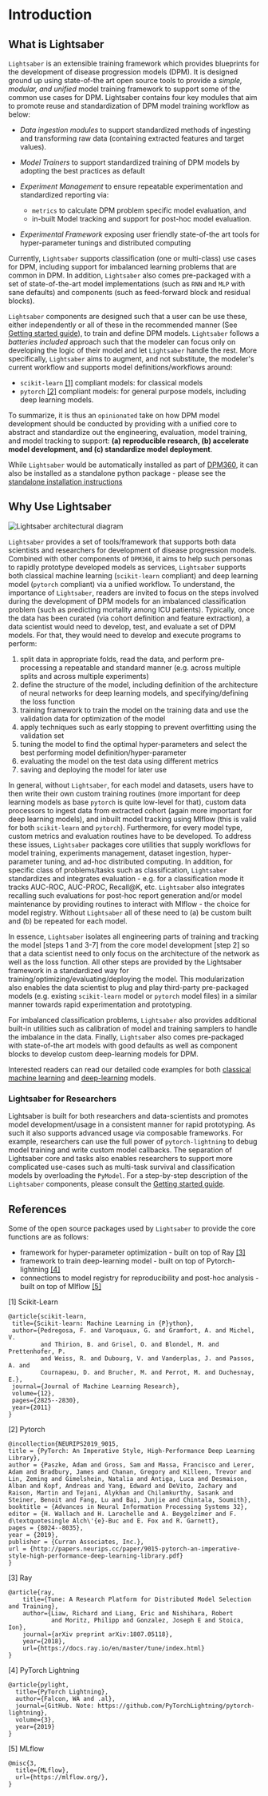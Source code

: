 # Introduction

<!-- For full documentation visit [mkdocs.org](https://www.mkdocs.org). -->
## What is Lightsaber

`Lightsaber` is an extensible training framework which provides blueprints for the development of disease progression models (DPM). It is designed ground up using state-of-the art open source tools to provide a _simple, modular, and unified_ model training framework to support some of the common use cases for DPM. 
Lightsaber contains four key modules that aim to promote reuse and standardization of DPM model training workflow as below: 

* _Data ingestion modules_ to support standardized methods of ingesting and transforming raw data (containing extracted features and target values).
* _Model Trainers_ to support standardized training of DPM models by adopting the best practices as default
* _Experiment Management_ to ensure repeatable experimentation and standardized reporting via: 

    * `metrics` to calculate DPM problem specific model evaluation, and 
    * in-built Model tracking and support for post-hoc model evaluation.

* _Experimental Framework_ exposing user friendly state-of-the art tools for hyper-parameter tunings and distributed computing

Currently, `Lightsaber` supports classification (one or multi-class)  use cases for DPM, including support for imbalanced learning problems that are common in DPM.
In addition, `Lightsaber` also comes pre-packaged with a set of state-of-the-art model implementations (such as `RNN` and `MLP` with sane defaults) and components (such as feed-forward block and residual blocks). 


`Lightsaber` components are designed such that a user can be use these, either independently or all of these in the recommended manner (See [Getting started guide](user_guide.md)), to train and define DPM models. 
`Lightsaber` follows a _batteries included_ approach such that the modeler can focus only on developing the logic of their model and let `Lightsaber` handle the rest.
More specifically, `Lightsaber` aims to augment, and not substitute, the modeler's current workflow and supports model definitions/workflows around:

* `scikit-learn` [[1]](#sklearn)  compliant models: for classical models
* `pytorch` [[2]](#pytorch) compliant models: for general purpose models, including deep learning models.

To summarize, it is thus an `opinionated` take on how DPM model development should be conducted by providing with a unified core to abstract and standardize out the engineering, evaluation, model training, and model tracking to support: **(a) reproducible research, (b) accelerate model development, and (c) standardize model deployment**. 

 While `Lightsaber` would be automatically installed as part of [DPM360](https://ibm.github.io/DPM360/), it can also be installed as a standalone python package - please see the [standalone installation instructions](install.md)

## Why Use Lightsaber

![`Lightsaber` architectural diagram](./resources/architectural_view.png)

`Lightsaber` provides a set of tools/framework that supports both data scientists and researchers for development of disease progression models. Combined with other components of `DPM360`, it aims to help such personas to rapidly prototype developed models as services,
`Lightsaber` supports both classical machine learning (`scikit-learn` compliant) and deep learning model (`pytorch` compliant) via a unified workflow. To understand, the importance of `Lightsaber`,  readers are invited to focus on the steps involved during the development of DPM models for an imbalanced classification problem (such as predicting mortality among ICU patients).
Typically, once the data has been curated (via cohort definition and feature extraction), a data scientist would need to develop, test, and evaluate a set of DPM models. For that, they would need to develop and execute programs to perform:

1. split data in appropriate folds, read the data, and perform pre-processing a repeatable and standard manner (e.g. across multiple splits and across multiple experiments)
2. define the structure of the model, including definition of the architecture of neural networks for deep learning models, and specifying/defining the loss function
3. training framework to train the model on the training data and use the validation data for optimization of the model
4. apply techniques such as early stopping to prevent overfitting using the validation set
5. tuning the model to find the optimal hyper-parameters and select the best performing model definition/hyper-parameter
6. evaluating the model on the test data using different metrics
7. saving and deploying the model for later use

In general, without `Lightsaber`, for each model and datasets, users have to then write their own custom training routines (more important for deep learning models as base `pytorch` is quite low-level for that), custom data processors to ingest data from extracted cohort (again more important for deep learning models), and inbuilt model tracking using Mlflow (this is valid for both `scikit-learn` and `pytorch`).
Furthermore, for every model type, custom metrics and evaluation routines have to be developed. 
To address these issues, `Lightsaber` packages core utilities that supply workflows for model training, experiments management, dataset ingestion, hyper-parameter tuning, and ad-hoc distributed computing. In addition, for specific class of problems/tasks such as classification,  `Lightsaber` standardizes and integrates evaluation - e.g. for a classification mode it tracks AUC-ROC, AUC-PROC, Recall@K, etc. `Lightsaber` also integrates recalling such evaluations for post-hoc report generation and/or model maintenance by providing routines to interact with Mlflow - the choice for model registry. Without `Lightsaber` all of these need to (a) be custom built and (b) be repeated for each model.

In essence, `Lightsaber` isolates all engineering parts of training and tracking the model [steps 1 and 3-7] from the core model development [step 2] so that a data scientist need to only focus on the architecture of the network as well as the loss function. All other steps are provided by the Lightsaber framework in a standardized way for training/optimizing/evaluating/deploying the model.
This modularization also enables the data scientist to plug and play third-party pre-packaged models (e.g. existing `scikit-learn` model or  `pytorch` model files) in a similar manner towards rapid experimentation and prototyping.

For imbalanced classification problems, `Lightsaber` also provides additional built-in utilities such as calibration of model and training samplers to handle the imbalance in the data. Finally, `Lightsaber` also comes pre-packaged with state-of-the art models with good defaults as well as component blocks to develop custom deep-learning models for DPM.

Interested readers can read our detailed code examples for both [classical machine learning](IHM_Example_Using_HistGBT.ipynb) and [deep-learning](IHM_Example_Using_LSTM) models.

### Lightsaber for Researchers

Lightsaber is built for both researchers and data-scientists and promotes model development/usage in a consistent manner for rapid prototyping. As such it also supports advanced usage via composable frameworks. For example, researchers can use the full power of `pytorch-lightning` to debug model training and write custom model callbacks. The separation of Lightsaber core and tasks also enables researchers to support more complicated use-cases such as multi-task survival and classification models by overloading the `PyModel`. 
For a step-by-step description of the `Lightsaber` components, please consult the [Getting started guide](user_guide.md).


## References

Some of the open source packages used by `Lightsaber` to provide the core functions are as follows:

* framework for hyper-parameter optimization - built on top of Ray [[3]](#ray)
* framework to train deep-learning model - built on top of Pytorch-lightning [[4]](#pylight)
* connections to model registry for reproducibility and post-hoc analysis - built on top of Mlflow [[5]](#mlflow)


<a id="sklearn">[1] Scikit-Learn</a>
```
@article{scikit-learn,
 title={Scikit-learn: Machine Learning in {P}ython},
 author={Pedregosa, F. and Varoquaux, G. and Gramfort, A. and Michel, V.
         and Thirion, B. and Grisel, O. and Blondel, M. and Prettenhofer, P.
         and Weiss, R. and Dubourg, V. and Vanderplas, J. and Passos, A. and
         Cournapeau, D. and Brucher, M. and Perrot, M. and Duchesnay, E.},
 journal={Journal of Machine Learning Research},
 volume={12},
 pages={2825--2830},
 year={2011}
}
```

<a id="pytorch">[2] Pytorch</a>
```
@incollection{NEURIPS2019_9015,
title = {PyTorch: An Imperative Style, High-Performance Deep Learning Library},
author = {Paszke, Adam and Gross, Sam and Massa, Francisco and Lerer, Adam and Bradbury, James and Chanan, Gregory and Killeen, Trevor and Lin, Zeming and Gimelshein, Natalia and Antiga, Luca and Desmaison, Alban and Kopf, Andreas and Yang, Edward and DeVito, Zachary and Raison, Martin and Tejani, Alykhan and Chilamkurthy, Sasank and Steiner, Benoit and Fang, Lu and Bai, Junjie and Chintala, Soumith},
booktitle = {Advances in Neural Information Processing Systems 32},
editor = {H. Wallach and H. Larochelle and A. Beygelzimer and F. d\textquotesingle Alch\'{e}-Buc and E. Fox and R. Garnett},
pages = {8024--8035},
year = {2019},
publisher = {Curran Associates, Inc.},
url = {http://papers.neurips.cc/paper/9015-pytorch-an-imperative-style-high-performance-deep-learning-library.pdf}
}
```

<a id="ray">[3] Ray</a>
```
@article{ray,
    title={Tune: A Research Platform for Distributed Model Selection and Training},
    author={Liaw, Richard and Liang, Eric and Nishihara, Robert
            and Moritz, Philipp and Gonzalez, Joseph E and Stoica, Ion},
    journal={arXiv preprint arXiv:1807.05118},
    year={2018},
    url={https://docs.ray.io/en/master/tune/index.html}
}
```


<a id="pylight">[4] PyTorch Lightning</a>
```
@article{pylight,
  title={PyTorch Lightning},
  author={Falcon, WA and .al},
  journal={GitHub. Note: https://github.com/PyTorchLightning/pytorch-lightning},
  volume={3},
  year={2019}
}
```

<a id="mlflow">[5] MLflow</a>
```
@misc{3,
  title={MLflow},
  url={https://mlflow.org/},
}
```

